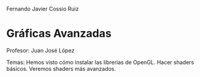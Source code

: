 Fernando Javier Cossio Ruiz

# Gráficas Avanzadas #

Profesor: Juan José López

Temas: Hemos visto cómo instalar las librerias de OpenGL. Hacer shaders básicos. Veremos shaders más avanzados. 